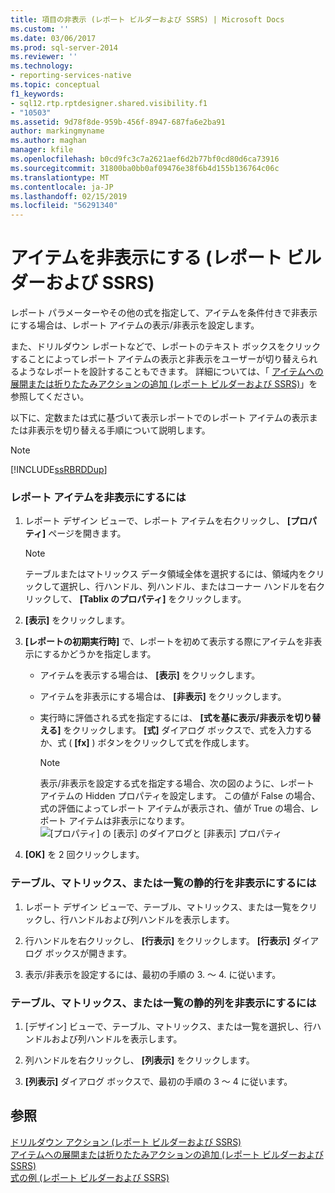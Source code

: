 ```yaml
---
title: 項目の非表示 (レポート ビルダーおよび SSRS) | Microsoft Docs
ms.custom: ''
ms.date: 03/06/2017
ms.prod: sql-server-2014
ms.reviewer: ''
ms.technology:
- reporting-services-native
ms.topic: conceptual
f1_keywords:
- sql12.rtp.rptdesigner.shared.visibility.f1
- "10503"
ms.assetid: 9d78f8de-959b-456f-8947-687fa6e2ba91
author: markingmyname
ms.author: maghan
manager: kfile
ms.openlocfilehash: b0cd9fc3c7a2621aef6d2b77bf0cd80d6ca73916
ms.sourcegitcommit: 31800ba0bb0af09476e38f6b4d155b136764c06c
ms.translationtype: MT
ms.contentlocale: ja-JP
ms.lasthandoff: 02/15/2019
ms.locfileid: "56291340"
---
```

# <a name="hide-an-item-report-builder-and-ssrs"></a>アイテムを非表示にする (レポート ビルダーおよび SSRS)
  レポート パラメーターやその他の式を指定して、アイテムを条件付きで非表示にする場合は、レポート アイテムの表示/非表示を設定します。  
  
 また、ドリルダウン レポートなどで、レポートのテキスト ボックスをクリックすることによってレポート アイテムの表示と非表示をユーザーが切り替えられるようなレポートを設計することもできます。 詳細については、「 [アイテムへの展開または折りたたみアクションの追加 &#40;レポート ビルダーおよび SSRS&#41;](../report-design/add-an-expand-or-collapse-action-to-an-item-report-builder-and-ssrs.md)」を参照してください。  
  
 以下に、定数または式に基づいて表示レポートでのレポート アイテムの表示または非表示を切り替える手順について説明します。  
  
> [!NOTE]  
>  [!INCLUDE[ssRBRDDup](../../includes/ssrbrddup-md.md)]  
  
### <a name="to-hide-a-report-item"></a>レポート アイテムを非表示にするには  
  
1.  レポート デザイン ビューで、レポート アイテムを右クリックし、 **[プロパティ]** ページを開きます。  
  
    > [!NOTE]  
    >  テーブルまたはマトリックス データ領域全体を選択するには、領域内をクリックして選択し、行ハンドル、列ハンドル、またはコーナー ハンドルを右クリックして、 **[Tablix のプロパティ]** をクリックします。  
  
2.   **[表示]** をクリックします。  
  
3.  **[レポートの初期実行時]** で、レポートを初めて表示する際にアイテムを非表示にするかどうかを指定します。  
  
    -   アイテムを表示する場合は、 **[表示]** をクリックします。  
  
    -   アイテムを非表示にする場合は、 **[非表示]** をクリックします。  
  
    -   実行時に評価される式を指定するには、 **[式を基に表示/非表示を切り替える]** をクリックします。 **[式]** ダイアログ ボックスで、式を入力するか、式 ( **[fx]** ) ボタンをクリックして式を作成します。  
  
        > [!NOTE]  
        >  表示/非表示を設定する式を指定する場合、次の図のように、レポート アイテムの Hidden プロパティを設定します。 この値が False の場合、式の評価によってレポート アイテムが表示され、値が True の場合、レポート アイテムは非表示になります。   
        > ![[プロパティ] の [表示] のダイアログと [非表示] プロパティ](../media/hiddenproperty-propertiesvisibility.png "[プロパティ] の [表示] のダイアログと [非表示] プロパティ")  
  
4.  **[OK]** を 2 回クリックします。  
  
### <a name="to-hide-static-rows-in-a-table-matrix-or-list"></a>テーブル、マトリックス、または一覧の静的行を非表示にするには  
  
1.  レポート デザイン ビューで、テーブル、マトリックス、または一覧をクリックし、行ハンドルおよび列ハンドルを表示します。  
  
2.  行ハンドルを右クリックし、 **[行表示]** をクリックします。 **[行表示]** ダイアログ ボックスが開きます。  
  
3.  表示/非表示を設定するには、最初の手順の 3. ～ 4. に従います。  
  
### <a name="to-hide-static-columns-in-a-table-matrix-or-list"></a>テーブル、マトリックス、または一覧の静的列を非表示にするには  
  
1.  [デザイン] ビューで、テーブル、マトリックス、または一覧を選択し、行ハンドルおよび列ハンドルを表示します。  
  
2.  列ハンドルを右クリックし、 **[列表示]** をクリックします。  
  
3.  **[列表示]** ダイアログ ボックスで、最初の手順の 3 ～ 4 に従います。  
  
## <a name="see-also"></a>参照  
 [ドリルダウン アクション &#40;レポート ビルダーおよび SSRS&#41;](../report-design/drilldown-action-report-builder-and-ssrs.md)   
 [アイテムへの展開または折りたたみアクションの追加 &#40;レポート ビルダーおよび SSRS&#41;](../report-design/add-an-expand-or-collapse-action-to-an-item-report-builder-and-ssrs.md)   
 [式の例 &#40;レポート ビルダーおよび SSRS&#41;](../report-design/expression-examples-report-builder-and-ssrs.md)  
  
  
